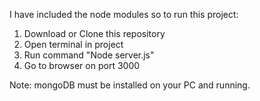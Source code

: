 I have included the node modules so to run this project:
1. Download or Clone this repository
2. Open terminal in project
3. Run command "Node server.js"
4. Go to browser on port 3000

Note: mongoDB must be installed on your PC and running.
